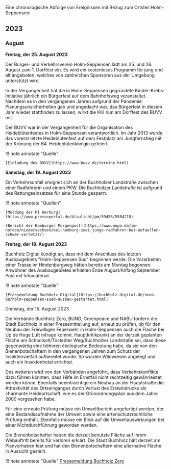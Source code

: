 Eine chronologische Abfolge von Ereignissen mit Bezug zum Ortsteil Holm-Seppensen:


## 2023

### August

**Freitag, der 25. August 2023**

Der Bürger- und Verkehrsverein Holm-Seppensen lädt am 25. und 26. August zum 1. Dorffest ein. Es wird ein kostenloses Programm für jung und alt angeboten, welches von zahlreichen Sponsoren aus der Umgebung unterstützt wird.

In der Vergangenheit hat die in Holm-Seppensen gegründete Kinder-Krebs-Initiative jährlich ein Bürgerfest auf dem Bahnhofsweg veranstaltet. Nachdem es in den vergangenen Jahren aufgrund der Pandemie Planungsunsicherheiten gab und angedacht war, das Bürgerfest in diesem Jahr wieder stattfinden zu lassen, wirkt die KKI nun am Dorffest des BUVV mit.

Der BUVV war in der Vergangenheit für die Organisation des Heideblütenfestes in Holm-Seppensen verantwortlich. Im Jahr 2013 wurde das vorerst letzte Heideblütenfest auf dem Festplatz am Jungfernstieg mit der Krönung der 64. Heideblütenkönigin gefeiert.

!!! note annotate "Quelle"

    [Einladung des BUVV](https://www.buvv.de/termine.html)

**Samstag, der 19. August 2023**

Ein Verkehrsunfall ereignet sich an der Buchholzer Landstraße zwischen einer Radfahrerin und einem PKW. Die Buchholzer Landstraße ist aufgrund des Rettungseinsatzes für eine Stunde gesperrt.

!!! note annotate "Quellen"

    [Meldung der PI Harburg](https://www.presseportal.de/blaulicht/pm/59458/5584218)
    
    [Bericht der Hamburger Morgenpost](https://www.mopo.de/im-norden/niedersachsen/bei-hamburg-zwei-junge-radfahrer-bei-unfaellen-schwer-verletzt/)

**Freitag, der 18. August 2023**

Buchholz Digital kündigt an, dass mit dem Anschluss des letzten Ausbaugebiets "Holm-Seppensen Süd" begonnen werde. Die Vorarbeiten einer Trasse im Hindenburgweg hätten bereits am Montag begonnen. Anwohner des Ausbaugebietes erhielten Ende August/Anfang September Post mit Infomaterial.

!!! note annotate "Quelle"

    [Pressemeldung Buchholz Digital](https://buchholz-digital.de/news-88/holm-seppensen-sued-ausbau-gestartet.html)

Dienstag, der 15. August 2023

Die Verbände Buchholz Zero, BUND, Greenpeace und NABU fordern die Stadt Buchholz in einer Pressemitteilung auf, erneut zu prüfen, ob für den Neubau der Freiwilligen Feuerwehr in Holm-Seppensen auch die Fläche bei Up de Hoge Luft infrage kommt. Hauptkritikpunkt an der derzeit geplanten Fläche am Schoolsolt/Tostedter Weg/Buchholzer Landstraße sei, dass diese gegenwärtig eine höheren ökologische Bedeutung habe, da sie von den Bienenbotschaftern in den vergangenen Jahren zum Schutz der Insektenvielfalt aufbereitet wurde. So wurden Wildwiesen angelegt und auch ein Insektenhotel errichtet.

Des weiteren wird von den Verbänden angeführt, dass Verkehrskonflikte dazu führen könnten, dass Hilfe im Ernstfall nicht rechtzeitig gewährleistet werden könne. Ebenfalls beeinträchtige ein Neubau an der Hauptstraße die Attraktivität des Ortseinganges durch Verlust des Ersteindrucks als charmante Heideortschaft, wie es der Grünordnungsplan aus dem Jahre 2000 vorgesehen habe.

Für eine erneute Prüfung müsse ein Umweltbericht angefertigt werden, der eine Bestandsaufnahme der Umwelt sowie eine artenschutzrechtliche Prüfung enthält. Ebenfalls müsse ein Blick auf die Umweltauswirkungen bei einer Nichtdurchführung geworden werden.

Die Bienenbotschafter haben die derzeit benutzte Fläche auf ihrem Webauftritt bereits für verloren erklärt. Die Stadt Buchholz hält derzeit am Planvorhaben fest und hat den Bienenbotschaftern eine alternative Fläche in Aussicht gestellt.

!!! note annotate "Quelle"
	[Pressemeldung Buchholz Zero](https://buchholzzero.de/feuerwehr-holm-seppensen-standort-mit-risiken-und-nebenwirkungen/)